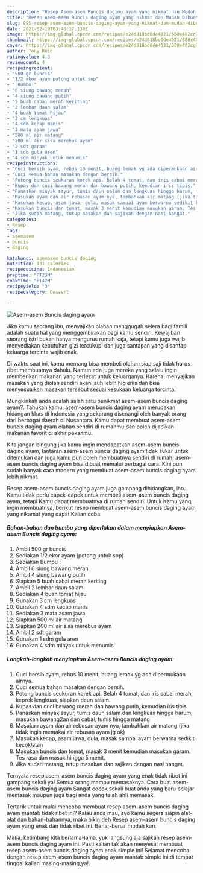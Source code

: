 ```yaml
---
description: "Resep Asem-asem Buncis daging ayam yang nikmat dan Mudah Dibuat"
title: "Resep Asem-asem Buncis daging ayam yang nikmat dan Mudah Dibuat"
slug: 895-resep-asem-asem-buncis-daging-ayam-yang-nikmat-dan-mudah-dibuat
date: 2021-02-19T03:40:17.130Z
image: https://img-global.cpcdn.com/recipes/e24d818bd6de4021/680x482cq70/asem-asem-buncis-daging-ayam-foto-resep-utama.jpg
thumbnail: https://img-global.cpcdn.com/recipes/e24d818bd6de4021/680x482cq70/asem-asem-buncis-daging-ayam-foto-resep-utama.jpg
cover: https://img-global.cpcdn.com/recipes/e24d818bd6de4021/680x482cq70/asem-asem-buncis-daging-ayam-foto-resep-utama.jpg
author: Tony Reid
ratingvalue: 4.3
reviewcount: 4
recipeingredient:
- "500 gr buncis"
- "1/2 ekor ayam potong untuk sop"
- " Bumbu "
- "6 siung bawang merah"
- "4 siung bawang putih"
- "5 buah cabai merah keriting"
- "2 lembar daun salam"
- "4 buah tomat hijau"
- "3 cm lengkuas"
- "4 sdm kecap manis"
- "3 mata asam jawa"
- "500 ml air matang"
- "200 ml air sisa merebus ayam"
- "2 sdt garam"
- "1 sdm gula aren"
- "4 sdm minyak untuk menumis"
recipeinstructions:
- "Cuci bersih ayam, rebus 10 menit, buang lemak yg ada dipermukaan airnya."
- "Cuci semua bahan masakan dengan bersih."
- "Potong buncis seukuran korek api. Belah 4 tomat, dan iris cabai merah, keprek lengkuas, siapkan daun salam."
- "Kupas dan cuci bawang merah dan bawang putih, kemudian iris tipis."
- "Panaskan minyak sayur, tumis daun salam dan lengkuas hingga harum, masukan bawang2an dan cabai, tumis hingga matang"
- "Masukan ayam dan air rebusan ayam nya, tambahkan air matang (jika tidak ingin memakai air rebusan ayam jg ok)"
- "Masukan kecap, asam jawa, gula, masak sampai ayam berwarna sedikit kecoklatan"
- "Masukan buncis dan tomat, masak 3 menit kemudian masukan garam. Tes rasa dan masak hingga 5 menit."
- "Jika sudah matang, tutup masakan dan sajikan dengan nasi hangat."
categories:
- Resep
tags:
- asemasem
- buncis
- daging

katakunci: asemasem buncis daging 
nutrition: 131 calories
recipecuisine: Indonesian
preptime: "PT23M"
cooktime: "PT42M"
recipeyield: "3"
recipecategory: Dessert

---
```



![Asem-asem Buncis daging ayam](https://img-global.cpcdn.com/recipes/e24d818bd6de4021/680x482cq70/asem-asem-buncis-daging-ayam-foto-resep-utama.jpg)

Jika kamu seorang ibu, menyajikan olahan menggugah selera bagi famili adalah suatu hal yang menggembirakan bagi kamu sendiri. Kewajiban seorang istri bukan hanya mengurus rumah saja, tetapi kamu juga wajib menyediakan kebutuhan gizi tercukupi dan juga santapan yang disantap keluarga tercinta wajib enak.

Di waktu  saat ini, kamu memang bisa membeli olahan siap saji tidak harus ribet membuatnya dahulu. Namun ada juga mereka yang selalu ingin memberikan makanan yang terlezat untuk keluarganya. Karena, menyajikan masakan yang diolah sendiri akan jauh lebih higienis dan bisa menyesuaikan masakan tersebut sesuai kesukaan keluarga tercinta. 



Mungkinkah anda adalah salah satu penikmat asem-asem buncis daging ayam?. Tahukah kamu, asem-asem buncis daging ayam merupakan hidangan khas di Indonesia yang sekarang disenangi oleh banyak orang dari berbagai daerah di Nusantara. Kamu dapat membuat asem-asem buncis daging ayam olahan sendiri di rumahmu dan boleh dijadikan makanan favorit di akhir pekanmu.

Kita jangan bingung jika kamu ingin mendapatkan asem-asem buncis daging ayam, lantaran asem-asem buncis daging ayam tidak sukar untuk ditemukan dan juga kamu pun boleh membuatnya sendiri di rumah. asem-asem buncis daging ayam bisa dibuat memalui berbagai cara. Kini pun sudah banyak cara modern yang membuat asem-asem buncis daging ayam lebih nikmat.

Resep asem-asem buncis daging ayam juga gampang dihidangkan, lho. Kamu tidak perlu capek-capek untuk membeli asem-asem buncis daging ayam, tetapi Kamu dapat membuatnya di rumah sendiri. Untuk Kamu yang ingin membuatnya, berikut resep membuat asem-asem buncis daging ayam yang nikamat yang dapat Kalian coba.

<!--inarticleads1-->

##### Bahan-bahan dan bumbu yang diperlukan dalam menyiapkan Asem-asem Buncis daging ayam:

1. Ambil 500 gr buncis
1. Sediakan 1/2 ekor ayam (potong untuk sop)
1. Sediakan  Bumbu :
1. Ambil 6 siung bawang merah
1. Ambil 4 siung bawang putih
1. Siapkan 5 buah cabai merah keriting
1. Ambil 2 lembar daun salam
1. Sediakan 4 buah tomat hijau
1. Gunakan 3 cm lengkuas
1. Gunakan 4 sdm kecap manis
1. Sediakan 3 mata asam jawa
1. Siapkan 500 ml air matang
1. Siapkan 200 ml air sisa merebus ayam
1. Ambil 2 sdt garam
1. Gunakan 1 sdm gula aren
1. Gunakan 4 sdm minyak untuk menumis




<!--inarticleads2-->

##### Langkah-langkah menyiapkan Asem-asem Buncis daging ayam:

1. Cuci bersih ayam, rebus 10 menit, buang lemak yg ada dipermukaan airnya.
1. Cuci semua bahan masakan dengan bersih.
1. Potong buncis seukuran korek api. Belah 4 tomat, dan iris cabai merah, keprek lengkuas, siapkan daun salam.
1. Kupas dan cuci bawang merah dan bawang putih, kemudian iris tipis.
1. Panaskan minyak sayur, tumis daun salam dan lengkuas hingga harum, masukan bawang2an dan cabai, tumis hingga matang
1. Masukan ayam dan air rebusan ayam nya, tambahkan air matang (jika tidak ingin memakai air rebusan ayam jg ok)
1. Masukan kecap, asam jawa, gula, masak sampai ayam berwarna sedikit kecoklatan
1. Masukan buncis dan tomat, masak 3 menit kemudian masukan garam. Tes rasa dan masak hingga 5 menit.
1. Jika sudah matang, tutup masakan dan sajikan dengan nasi hangat.




Ternyata resep asem-asem buncis daging ayam yang enak tidak ribet ini gampang sekali ya! Semua orang mampu memasaknya. Cara buat asem-asem buncis daging ayam Sangat cocok sekali buat anda yang baru belajar memasak maupun juga bagi anda yang telah ahli memasak.

Tertarik untuk mulai mencoba membuat resep asem-asem buncis daging ayam mantab tidak ribet ini? Kalau anda mau, ayo kamu segera siapin alat-alat dan bahan-bahannya, maka bikin deh Resep asem-asem buncis daging ayam yang enak dan tidak ribet ini. Benar-benar mudah kan. 

Maka, ketimbang kita berlama-lama, yuk langsung aja sajikan resep asem-asem buncis daging ayam ini. Pasti kalian tak akan menyesal membuat resep asem-asem buncis daging ayam enak simple ini! Selamat mencoba dengan resep asem-asem buncis daging ayam mantab simple ini di tempat tinggal kalian masing-masing,ya!.

